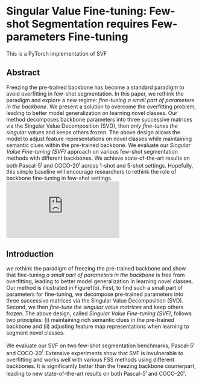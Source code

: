 # Singular Value Fine-tuning: Few-shot Segmentation requires Few-parameters Fine-tuning
This is a PyTorch implementation of SVF

## Abstract
Freezing the pre-trained backbone has become a standard paradigm to avoid overfitting in few-shot segmentation. In this paper, we rethink the paradigm and explore a new regime: *fine-tuning a small part of parameters in the backbone*. We present a solution to overcome the overfitting problem, leading to better model generalization on learning novel classes. Our method decomposes backbone parameters into three successive matrices via the Singular Value Decomposition (SVD), then *only fine-tunes the singular values* and keeps others frozen. The above design allows the model to adjust feature representations on novel classes while maintaining semantic clues within the pre-trained backbone. We evaluate our *Singular Value Fine-tuning (SVF)* approach on various few-shot segmentation methods with different backbones. We achieve state-of-the-art results on both Pascal-5<sup>i</sup> and COCO-20<sup>i</sup> across 1-shot and 5-shot settings. Hopefully, this simple baseline will encourage researchers to rethink the role of backbone fine-tuning in few-shot settings.
![Previous paradigm *vs.* SVF.](https://github.com/syp2ysy/SVF/blob/main/img/structure.pdf 'Previous paradigm *vs.* SVF.')

## Introduction
we rethink the paradigm of freezing the pre-trained backbone and show that fine-tuning *a small part of parameters in the backbone* is free from overfitting, leading to better model generalization in learning novel classes. Our method is illustrated in Figure1(b). First, to find such a small part of parameters for fine-tuning, we decompose pre-trained parameters into three successive matrices via the Singular Value Decomposition (SVD). Second, we then *fine-tune the singular value matrices* and keep others frozen. The above design, called *Singular Value Fine-tuning (SVF)*, follows two principles: (i) maintaining rich semantic clues in the pre-trained backbone and (ii) adjusting feature map representations when learning to segment novel classes.

We evaluate our SVF on two few-shot segmentation benchmarks, Pascal-5$^i$ and COCO-20$^i$. Extensive experiments show that SVF is invulnerable to overfitting and works well with various FSS methods using different backbones. It is significantly better than the freezing backbone counterpart, leading to new state-of-the-art results on both Pascal-5<sup>i</sup> and COCO-20<sup>i</sup>.
